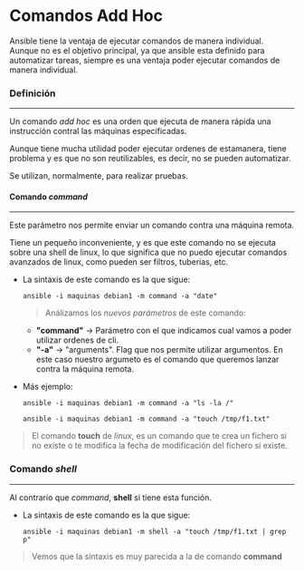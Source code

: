 # Comandos Add Hoc

Ansible tiene la ventaja de ejecutar comandos de manera individual. Aunque no es el objetivo principal, ya que ansible esta definido para automatizar tareas, siempre es una ventaja poder ejecutar comandos de manera individual.

### Definición
-----

Un comando *add hoc*  es una orden que ejecuta de manera rápida una instrucción contral las máquinas especificadas. 

Aunque tiene mucha utilidad poder ejecutar ordenes de estamanera, tiene problema y es que no son reutilizables, es decir, no se pueden automatizar. 

Se utilizan, normalmente, para realizar pruebas. 

#### Comando *command*
-----

Este parámetro nos permite enviar un comando contra una máquina remota. 

Tiene un pequeño inconveniente, y es que este comando no se ejecuta sobre una shell de linux, lo que significa que no puedo ejecutar comandos avanzados de linux, como pueden ser filtros, tuberias, etc. 

- La sintaxis de este comando es la que sigue:

    `ansible -i maquinas debian1 -m command -a "date"`

    > Análizamos los *nuevos parámetros* de este comando: 
    - **"command"** -> Parámetro con el que indicamos cual vamos a poder utilizar ordenes de cli.
    - **"-a"** -> "arguments". Flag que nos permite utilizar argumentos. En este caso nuestro argumeto es el comando que queremos lanzar contra la máquina remota. 

- Más ejemplo: 

    `ansible -i maquinas debian1 -m command -a "ls -la /"`

    `ansible -i maquinas debian1 -m command -a "touch /tmp/f1.txt"`

> El comando **touch** de *linux*, es un comando que te crea un fichero si no existe o te modifica la fecha de modificación del fichero si existe. 

### Comando *shell*
-----

Al contrario que *command*, **shell** si tiene esta función.  

- La sintaxis de este comando es la que sigue:

    `ansible -i maquinas debian1 -m shell -a "touch /tmp/f1.txt | grep p"`

> Vemos que la sintaxis es muy parecida a la de comando **command**







